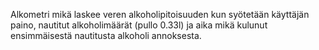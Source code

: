 

Alkometri mikä laskee veren alkoholipitoisuuden kun syötetään käyttäjän paino, nautitut alkoholimäärät (pullo 0.33l) ja aika mikä kulunut ensimmäisestä nautitusta alkoholi annoksesta.
